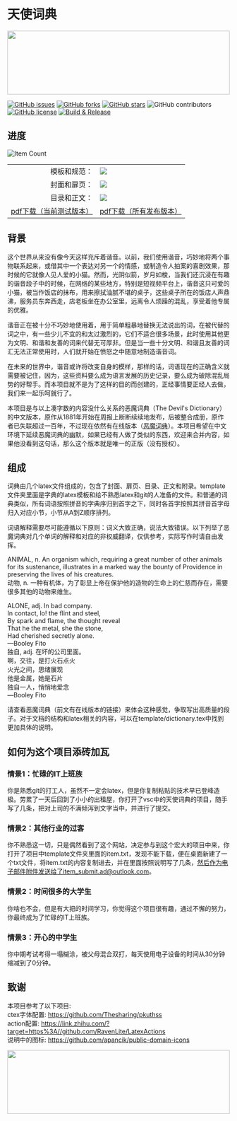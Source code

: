 # 天使词典
  
<img src="https://github.com/apancik/public-domain-icons/raw/master/dist/object%20book%20read%20book.svg" width="100%" height="144">
  
  
<a href="https://github.com/croteco/The-Angel-s-Dictionary/issues"><img alt="GitHub issues" src="https://img.shields.io/github/issues/croteco/The-Angel-s-Dictionary"></a>
<a href="https://github.com/croteco/The-Angel-s-Dictionary/network"><img alt="GitHub forks" src="https://img.shields.io/github/forks/croteco/The-Angel-s-Dictionary"></a>
<a href="https://github.com/croteco/The-Angel-s-Dictionary/stargazers"><img alt="GitHub stars" src="https://img.shields.io/github/stars/croteco/The-Angel-s-Dictionary"></a>
<img alt="GitHub contributors" src="https://img.shields.io/github/contributors/croteco/The-Angel-s-Dictionary">
<a href="https://github.com/croteco/The-Angel-s-Dictionary/blob/master/LICENSE.md"><img alt="GitHub license" src="https://img.shields.io/badge/license-CC--BY--NC--SA%204.0-brightgreen?logo=creativecommons"></a>
[![Build & Release](https://github.com/croteco/The-Angel-s-Dictionary/actions/workflows/main.yml/badge.svg)](https://github.com/croteco/The-Angel-s-Dictionary/actions/workflows/main.yml)
## 进度
<img alt="Item Count" src="https://img.shields.io/badge/dynamic/xml?color=blue&style=for-the-badge&label=%E5%BD%93%E5%89%8D%E8%AF%8D%E6%9D%A1%E6%95%B0%E9%87%8F&prefix=%E5%85%B1%20&query=%2A&suffix=%20%E6%9D%A1&url=https%3A%2F%2Fraw.githubusercontent.com%2Fcroteco%2FThe-Angel-s-Dictionary%2Fgh_actions_builds%2Fentry_count.xml">
<table align="center">
  <tr>
    <td align="right">模板和规范：</td>
    <td><img src="https://img.shields.io/badge/-50%25-yellow"></td>
  </tr>
   <tr>
    <td align="right">封面和扉页：</td>
    <td><img src="https://img.shields.io/badge/-0%25-lightgrey"></td>
  </tr>
   <tr>
    <td align="right">目录和正文：</td>
    <td><img src="https://img.shields.io/badge/-1%25-lightgrey"></td>
  </tr>
  <tr>
    <td><a title="Test Build" href="https://github.com/croteco/The-Angel-s-Dictionary/blob/gh_actions_builds/dictionary.pdf ">pdf下载（当前测试版本）</a></td>
    <td><a title="Releases" href="https://github.com/croteco/The-Angel-s-Dictionary/releases">pdf下载（所有发布版本）</a></td>
  </tr>
</table>

## 背景

这个世界从来没有像今天这样充斥着谐音。以前，我们使用谐音，巧妙地将两个事物联系起来，或借其中一个表达对另一个的情感，或制造令人拍案的喜剧效果，那时候的它就像人见人爱的小猫。然而，光阴似箭，岁月如梭，当我们还沉浸在有趣的谐音段子中的时候，在网络的某些地方，特别是短视频平台上，谐音这只可爱的小猫，被当作饭店的抹布，用来擦拭油腻不堪的桌子，这些桌子所在的饭店人声鼎沸，服务员东奔西走，店老板坐在办公室里，远离令人烦躁的混乱，享受着他专属的优雅。

谐音正在被十分不巧妙地使用着，用于简单粗暴地替换无法说出的词，在被代替的词之中，有一些少儿不宜的和太过激烈的，它们不适合很多场景，此时使用其他更为文明、和谐和友善的词来代替无可厚非。但是当一些十分文明、和谐且友善的词汇无法正常使用时，人们就开始在愤怒之中随意地制造谐音词。

在未来的世界中，谐音或许将改变自身的模样，那样的话，词语现在的正确含义就需要被记住，因为，这些资料要么成为语言发展的历史记录，要么成为破除混乱局势的好帮手。而本项目就不是为了这样的目的而创建的，正经事情要正经人去做，我们来一起乐呵就行了。

本项目是与以上凑字数的内容没什么关系的恶魔词典（The Devil's Dictionary）的中文版本，原作从1881年开始在周报上断断续续地发布，后被整合成册，原作者已失联超过一百年，不过现在依然有在线版本（[恶魔词典](http://www.thedevilsdictionary.com/ "The Devil's Dictionary")）。本项目希望在中文环境下延续恶魔词典的幽默，如果已经有人做了类似的东西，欢迎来合并内容，如果他没看到这句话，那么这个版本就是唯一的正版（没有授权）。


## 组成

词典由几个latex文件组成的，包含了封面、扉页、目录、正文和附录。template文件夹里面是字典的latex模板和给不熟悉latex和git的人准备的文件。和普通的词典类似，所有词语按照拼音的字典序归到首字之下，同时各首字按照其拼音首字母归入对应小节，小节从A到Z顺序排列。

词语解释需要尽可能遵循以下原则：词义大致正确，说法大致错误。以下列举了恶魔词典对几个单词的解释和对应的非权威翻译，仅供参考，实际写作时请自由发挥。

ANIMAL, n. An organism which, requiring a great number of other animals for its sustenance, illustrates in a marked way the bounty of Providence in preserving the lives of his creatures.  
动物, n. 一种有机体，为了彰显上帝在保护他的造物的生命上的仁慈而存在，需要很多其他的动物来维生。

ALONE, adj. In bad company.  
In contact, lo! the flint and steel,  
By spark and flame, the thought reveal  
That he the metal, she the stone,  
Had cherished secretly alone.  
—Booley Fito  
独自, adj. 在坏的公司里面。  
啊，交往，是打火石点火  
火光之间，思绪展现  
他是金属，她是石片  
独自一人，悄悄地爱念  
—Booley Fito 

请查看恶魔词典（前文有在线版本的链接）来体会这种感觉，争取写出高质量的段子。对于文档的结构和latex相关的内容，可以在template/dictionary.tex中找到更加具体的说明。

## 如何为这个项目添砖加瓦

### 情景1：忙碌的IT上班族

你是熟悉git的打工人，虽然不一定会latex，但是你复制粘贴的技术早已登峰造极。劳累了一天后回到了小小的出租屋，你打开了vsc中的天使词典的项目，随手写了几条，把对上司的不满倾泻到文字当中，并进行了提交。

### 情景2：其他行业的过客

你不熟悉这一切，只是偶然看到了这个网站，决定参与到这个宏大的项目中来，你打开了项目中template文件夹里面的item.txt，发现不能下载，便在桌面新建了一个txt文件，将item.txt的内容复制进去，并在里面按照说明写了几条，然后作为电子邮件附件发送给了item_submit.ad@outlook.com。

### 情景2：时间很多的大学生

你啥也不会，但是有大把的时间学习，你觉得这个项目很有趣，通过不懈的努力，你最终成为了忙碌的IT上班族。

### 情景3：开心的中学生

你中期考试考得一塌糊涂，被父母混合双打，每天使用电子设备的时间从30分钟缩减到了0分钟。


## 致谢

本项目参考了以下项目:  
ctex字体配置: https://github.com/Thesharing/pkuthss  
action配置: https://link.zhihu.com/?target=https%3A//github.com/RavenLite/LatexActions  
说明中的图标: https://github.com/apancik/public-domain-icons
  
  
<img src="https://github.com/apancik/public-domain-icons/raw/master/dist/object%20book.svg" width="100%" height="144">
  

